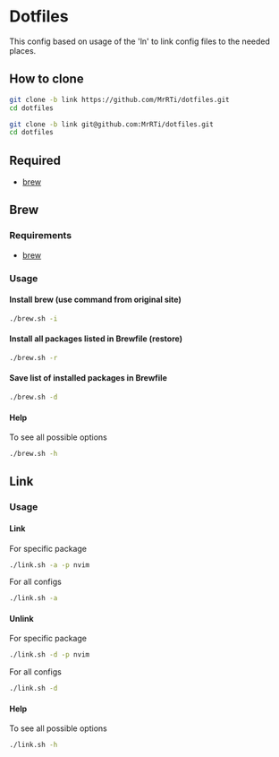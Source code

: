 # Dotfiles

This config based on usage of the 'ln' to link config files to the needed places.

## How to clone

```sh
git clone -b link https://github.com/MrRTi/dotfiles.git
cd dotfiles
```

```sh
git clone -b link git@github.com:MrRTi/dotfiles.git
cd dotfiles
```

## Required

- [brew](https://brew.sh/)

## Brew

### Requirements

- [brew](https://brew.sh/)

### Usage

#### Install brew (use command from original site)

```sh
./brew.sh -i
```

#### Install all packages listed in Brewfile (restore)

```sh
./brew.sh -r
```

#### Save list of installed packages in Brewfile

```sh
./brew.sh -d
```

#### Help

To see all possible options

```sh
./brew.sh -h
```
## Link

### Usage

#### Link

For specific package

```sh
./link.sh -a -p nvim
```

For all configs

```sh
./link.sh -a
```

#### Unlink

For specific package

```sh
./link.sh -d -p nvim
```

For all configs

```sh
./link.sh -d
```

#### Help

To see all possible options

```sh
./link.sh -h
```


